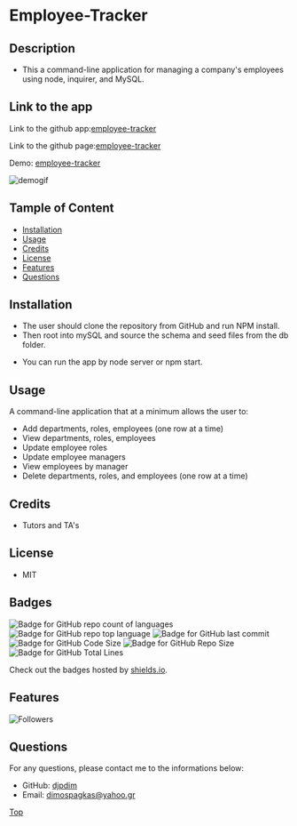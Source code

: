 # Employee-Tracker

## Description

-   This a command-line application for managing a company's employees using node, inquirer, and MySQL.

## Link to the app

Link to the github app:[employee-tracker](https://github.com/djpdim/employee-tracker)

Link to the github page:[employee-tracker](https://djpdim.github.io/employee-tracker/)

Demo: [employee-tracker](https://drive.google.com/file/d/1FIiT_98nkHaRGleUP-71I_gVSSA4IQh4/view)

![demogif](./assets//demo//employeetr.gif)

## Tample of Content

-   [Installation](#installation)
-   [Usage](#usage)
-   [Credits](#credits)
-   [License](#license)
-   [Features](#features)
-   [Questions](#questions)

## Installation

-   The user should clone the repository from GitHub and run NPM install.
-   Then root into mySQL and source the schema and seed files from the db folder.

*   You can run the app by node server or npm start.

## Usage

A command-line application that at a minimum allows the user to:

-   Add departments, roles, employees (one row at a time)
-   View departments, roles, employees
-   Update employee roles
-   Update employee managers
-   View employees by manager
-   Delete departments, roles, and employees (one row at a time)

## Credits

-   Tutors and TA's

## License

-   MIT

## Badges

![Badge for GitHub repo count of languages](https://img.shields.io/github/languages/count/djpdim/employee-tracker?style=flat&logo=appveyor)
![Badge for GitHub repo top language](https://img.shields.io/github/languages/top/djpdim/employee-tracker?style=flat&logo=appveyor)
![Badge for GitHub last commit](https://img.shields.io/github/last-commit/djpdim/employee-tracker?style=flat&logo=appveyor)
![Badge for GitHub Code Size](https://img.shields.io/github/languages/code-size/djpdim/employee-tracker?style=flat&logo=appveyor)
![Badge for GitHub Repo Size](https://img.shields.io/github/repo-size/djpdim/employee-tracker?style=flat&logo=appveyor)
![Badge for GitHub Total Lines](https://img.shields.io/tokei/lines/github/djpdim/employee-tracker?style=flat&logo=appveyor)

Check out the badges hosted by [shields.io](https://shields.io/).

## Features

<img src="https://img.shields.io/github/followers/djpdim?style=social" alt="Followers" />

## Questions

For any questions, please contact me to the informations below:

-   GitHub: [djpdim](https://github.com/djpdim)
-   Email: [dimospagkas@yahoo.gr](mailto:dimospagkas@yahoo.gr)

[Top](#description)
